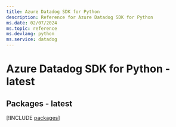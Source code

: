 ```yaml
---
title: Azure Datadog SDK for Python
description: Reference for Azure Datadog SDK for Python
ms.date: 02/07/2024
ms.topic: reference
ms.devlang: python
ms.service: datadog
---
```

# Azure Datadog SDK for Python - latest
## Packages - latest
[!INCLUDE [packages](datadog-index.md)]